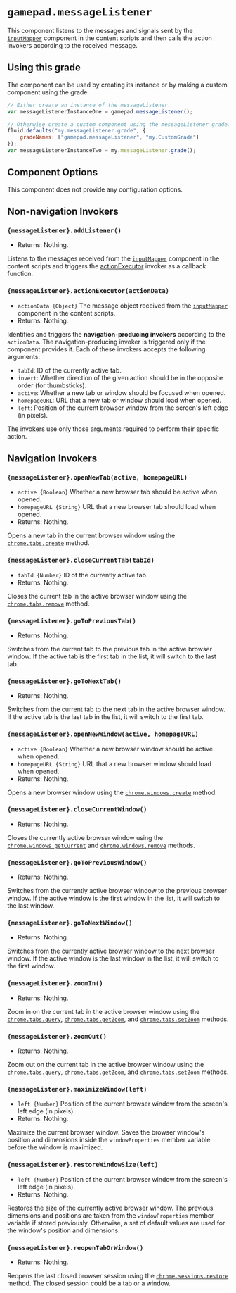<!--
Copyright (c) 2020 The Gamepad Navigator Authors
See the AUTHORS.md file at the top-level directory of this distribution and at
https://github.com/fluid-lab/gamepad-navigator/raw/master/AUTHORS.md.

Licensed under the BSD 3-Clause License. You may not use this file except in
compliance with this License.

You may obtain a copy of the BSD 3-Clause License at
https://github.com/fluid-lab/gamepad-navigator/blob/master/LICENSE
-->

# `gamepad.messageListener`

This component listens to the messages and signals sent by the [`inputMapper`](inputMapper.md) component in the content
scripts and then calls the action invokers according to the received message.

## Using this grade

The component can be used by creating its instance or by making a custom component using the grade.

``` javascript
// Either create an instance of the messageListener.
var messageListenerInstanceOne = gamepad.messageListener();

// Otherwise create a custom component using the messageListener grade.
fluid.defaults("my.messageListener.grade", {
    gradeNames: ["gamepad.messageListener", "my.CustomGrade"]
});
var messageListenerInstanceTwo = my.messageListener.grade();
```

## Component Options

This component does not provide any configuration options.

## Non-navigation Invokers

### `{messageListener}.addListener()`

- Returns: Nothing.

Listens to the messages received from the [`inputMapper`](inputMapper.md) component in the content scripts and triggers
the [actionExecutor](#messagelisteneractionexecutoractiondata) invoker as a callback function.

### `{messageListener}.actionExecutor(actionData)`

- `actionData {Object}` The message object received from the [`inputMapper`](inputMapper.md) component in the content
  scripts.
- Returns: Nothing.

Identifies and triggers the **navigation-producing invokers** according to the `actionData`. The navigation-producing
invoker is triggered only if the component provides it. Each of these invokers accepts the following arguments:

- `tabId`: ID of the currently active tab.
- `invert`: Whether direction of the given action should be in the opposite order (for thumbsticks).
- `active`: Whether a new tab or window should be focused when opened.
- `homepageURL`: URL that a new tab or window should load when opened.
- `left`: Position of the current browser window from the screen's left edge (in pixels).

The invokers use only those arguments required to perform their specific action.

## Navigation Invokers

### `{messageListener}.openNewTab(active, homepageURL)`

- `active {Boolean}` Whether a new browser tab should be active when opened.
- `homepageURL {String}` URL that a new browser tab should load when opened.
- Returns: Nothing.

Opens a new tab in the current browser window using the
[`chrome.tabs.create`](https://developer.chrome.com/extensions/tabs#method-create) method.

### `{messageListener}.closeCurrentTab(tabId)`

- `tabId {Number}` ID of the currently active tab.
- Returns: Nothing.

Closes the current tab in the active browser window using the
[`chrome.tabs.remove`](https://developer.chrome.com/extensions/tabs#method-remove) method.

### `{messageListener}.goToPreviousTab()`

- Returns: Nothing.

Switches from the current tab to the previous tab in the active browser window. If the active tab is the first tab in
the list, it will switch to the last tab.

### `{messageListener}.goToNextTab()`

- Returns: Nothing.

Switches from the current tab to the next tab in the active browser window. If the active tab is the last tab in the
list, it will switch to the first tab.

### `{messageListener}.openNewWindow(active, homepageURL)`

- `active {Boolean}` Whether a new browser window should be active when opened.
- `homepageURL {String}` URL that a new browser window should load when opened.
- Returns: Nothing.

Opens a new browser window using the
[`chrome.windows.create`](https://developer.chrome.com/extensions/windows#method-create) method.

### `{messageListener}.closeCurrentWindow()`

- Returns: Nothing.

Closes the currently active browser window using the
[`chrome.windows.getCurrent`](https://developer.chrome.com/extensions/windows#method-getCurrent) and
[`chrome.windows.remove`](https://developer.chrome.com/extensions/windows#method-remove) methods.

### `{messageListener}.goToPreviousWindow()`

- Returns: Nothing.

Switches from the currently active browser window to the previous browser window. If the active window is the first
window in the list, it will switch to the last window.

### `{messageListener}.goToNextWindow()`

- Returns: Nothing.

Switches from the currently active browser window to the next browser window. If the active window is the last window in
the list, it will switch to the first window.

### `{messageListener}.zoomIn()`

- Returns: Nothing.

Zoom in on the current tab in the active browser window using the
[`chrome.tabs.query`](https://developer.chrome.com/extensions/tabs#method-query),
[`chrome.tabs.getZoom`](https://developer.chrome.com/extensions/tabs#method-getZoom), and
[`chrome.tabs.setZoom`](https://developer.chrome.com/extensions/tabs#method-setZoom) methods.

### `{messageListener}.zoomOut()`

- Returns: Nothing.

Zoom out on the current tab in the active browser window using the
[`chrome.tabs.query`](https://developer.chrome.com/extensions/tabs#method-query),
[`chrome.tabs.getZoom`](https://developer.chrome.com/extensions/tabs#method-getZoom), and
[`chrome.tabs.setZoom`](https://developer.chrome.com/extensions/tabs#method-setZoom) methods.

### `{messageListener}.maximizeWindow(left)`

- `left {Number}` Position of the current browser window from the screen's left edge (in pixels).
- Returns: Nothing.

Maximize the current browser window. Saves the browser window's position and dimensions inside the `windowProperties`
member variable before the window is maximized.

### `{messageListener}.restoreWindowSize(left)`

- `left {Number}` Position of the current browser window from the screen's left edge (in pixels).
- Returns: Nothing.

Restores the size of the currently active browser window. The previous dimensions and positions are taken from the
`windowProperties` member variable if stored previously. Otherwise, a set of default values are used for the window's
position and dimensions.

### `{messageListener}.reopenTabOrWindow()`

- Returns: Nothing.

Reopens the last closed browser session using the
[`chrome.sessions.restore`](https://developer.chrome.com/extensions/sessions#method-restore) method. The closed session
could be a tab or a window.
